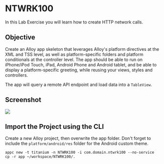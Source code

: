 # NTWRK100

In this Lab Exercise you will learn how to create HTTP network calls.

## Objective

Create an Alloy app skeleton that leverages Alloy's platform directives at the XML and TSS level, as well as platform-specific folders and platform conditionals at the controller level. The app should be able to run on iPhone/iPod Touch, iPad, Android Phone and Android tablet, and be able to display a platform-specific greeting, while reusing your views, styles and controllers.

The app will query a remote API endpoint and load data into a `TableView`.

## Screenshot

![](https://monosnap.com/file/wzqXlenBzIe6km2PWUolOgZpIUMgf7.png)

## Import the Project using the CLI

Create a new Alloy project, then overwrite the app folder. Don't forget to include the `platform/android/res` folder for the Android custom theme.

```
appc new -t titanium -n NTWRK100 -i com.domain.ntwrk100 --no-service
cp -r app ~/workspace/NTWRK100/.
```